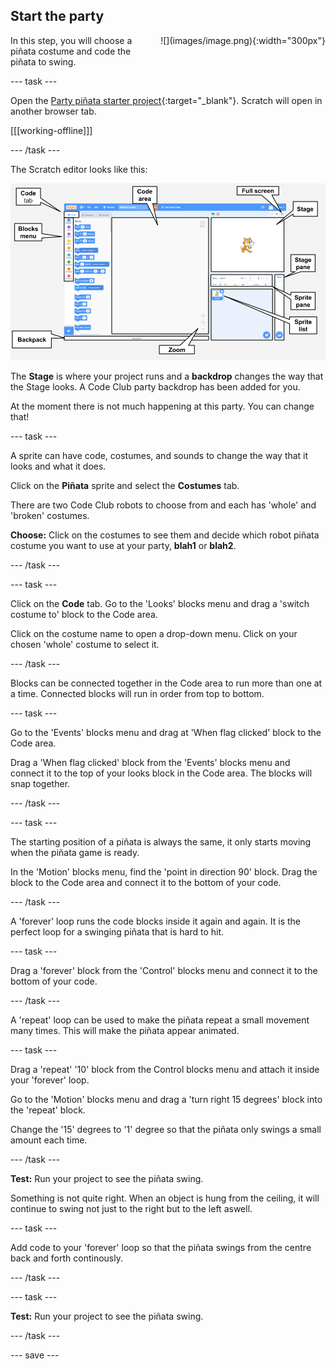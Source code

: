 ## Start the party

<div style="display: flex; flex-wrap: wrap">
<div style="flex-basis: 200px; flex-grow: 1; margin-right: 15px;">
In this step, you will choose a piñata costume and code the piñata to swing.
</div>
<div>
![](images/image.png){:width="300px"}
</div>
</div>

--- task ---

Open the [Party piñata starter project](http://rpf.io/scratch-new){:target="_blank"}. Scratch will open in another browser tab.

[[[working-offline]]]

--- /task ---

The Scratch editor looks like this:

![An annotated screenshot of the Scratch editor, with the Stage, Stage pane, Sprite pane, Sprite list, and Code area labelled.](images/scratch-interface.png)

The **Stage** is where your project runs and a **backdrop** changes the way that the Stage looks. A Code Club party backdrop has been added for you. 

At the moment there is not much happening at this party. You can change that! 

--- task ---

A sprite can have code, costumes, and sounds to change the way that it looks and what it does.

Click on the **Piñata** sprite and select the **Costumes** tab. 

There are two Code Club robots to choose from and each has 'whole' and 'broken' costumes. 

**Choose:** Click on the costumes to see them and decide which robot piñata costume you want to use at your party, **blah1** or **blah2**. 

--- /task ---

--- task ---

Click on the **Code** tab. Go to the 'Looks' blocks menu and drag a 'switch costume to' block to the Code area. 

Click on the costume name to open a drop-down menu. Click on your chosen 'whole' costume to select it.

--- /task ---

Blocks can be connected together in the Code area to run more than one at a time. Connected blocks will run in order from top to bottom.

--- task ---

Go to the 'Events' blocks menu and drag at 'When flag clicked' block to the Code area. 

Drag a 'When flag clicked' block from the 'Events' blocks menu and connect it to the top of your looks block in the Code area. The blocks will snap together.

--- /task ---

--- task ---

The starting position of a piñata is always the same, it only starts moving when the piñata game is ready. 

In the 'Motion' blocks menu, find the 'point in direction 90' block. Drag the block to the Code area and connect it to the bottom of your code.   

--- /task ---

A 'forever' loop runs the code blocks inside it again and again. It is the perfect loop for a swinging piñata that is hard to hit.

--- task ---

Drag a 'forever' block from the 'Control' blocks menu and connect it to the bottom of your code.

--- /task ---

A 'repeat' loop can be used to make the piñata repeat a small movement many times. This will make the piñata appear animated.

--- task ---

Drag a 'repeat' '10' block from the Control blocks menu and attach it inside your 'forever' loop. 

Go to the 'Motion' blocks menu and drag a 'turn right 15 degrees' block into the 'repeat' block. 

Change the '15' degrees to '1' degree so that the piñata only swings a small amount each time.

--- /task ---

**Test:** Run your project to see the piñata swing. 

Something is not quite right. When an object is hung from the ceiling, it will continue to swing not just to the right but to the left aswell. 

--- task ---

Add code to your 'forever' loop so that the piñata swings from the centre back and forth continously. 

--- /task ---

--- task ---

**Test:** Run your project to see the piñata swing. 

--- /task ---

--- save ---


